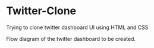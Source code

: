 # Twitter-Clone
Trying to clone twitter dashboard UI using HTML and CSS

Flow diagram of the twitter dashboard to be created. 

